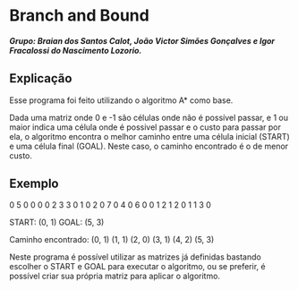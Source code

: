# Branch and Bound

##### Grupo: Braian dos Santos Calot, João Victor Simões Gonçalves e Igor Fracalossi do Nascimento Lozorio.
 

## Explicação 
Esse programa foi feito utilizando o algoritmo A* como base.

Dada uma matriz onde 0 e -1 são células onde não é possível passar, e 1 ou maior indica uma célula onde é possivel passar
e o custo para passar por ela, o algoritmo encontra o melhor caminho entre uma célula inicial (START) e uma célula final (GOAL).
Neste caso, o caminho encontrado é o de menor custo.

## Exemplo
0	5	0	0	0
0	2	3	3	0
1	0	2	0	7
0	4	0	6	0
0	1	2	1	2
0	1	1	3	0

START: (0, 1)
GOAL: (5, 3)

Caminho encontrado:
(0, 1)  (1, 1)  (2, 0)  (3, 1)  (4, 2)  (5, 3)

Neste programa é possível utilizar as matrizes já definidas bastando escolher o START e GOAL para executar o algoritmo, ou se preferir,
é possível criar sua própria matriz para aplicar o algoritmo.
